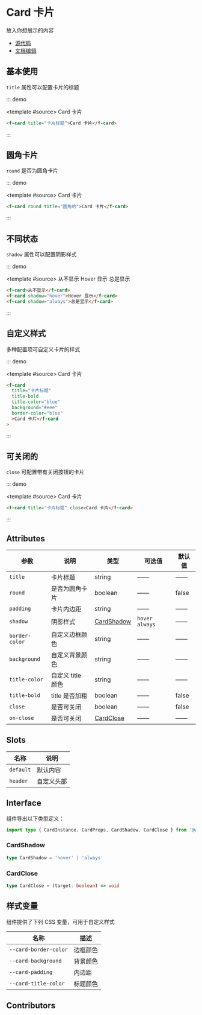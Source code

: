 # Card 卡片

放入你想展示的内容

- [源代码](https://github.com/FightingDesign/fighting-design/tree/master/packages/fighting-design/card)
- [文档编辑](https://github.com/FightingDesign/fighting-design/blob/master/docs/docs/components/card.md)

## 基本使用

`title` 属性可以配置卡片的标题

::: demo

<template #source>
<f-card title="卡片标题">Card 卡片</f-card>
</template>

```html
<f-card title="卡片标题">Card 卡片</f-card>
```

:::

## 圆角卡片

`round` 是否为圆角卡片

::: demo

<template #source>
<f-card round title="圆角的">Card 卡片</f-card>
</template>

```html
<f-card round title="圆角的">Card 卡片</f-card>
```

:::

## 不同状态

`shadow` 属性可以配置阴影样式

::: demo

<template #source>
<f-card>从不显示</f-card>
<f-card shadow="hover">Hover 显示</f-card>
<f-card shadow="always">总是显示</f-card>
</template>

```html
<f-card>从不显示</f-card>
<f-card shadow="hover">Hover 显示</f-card>
<f-card shadow="always">总是显示</f-card>
```

:::

## 自定义样式

多种配置项可自定义卡片的样式

::: demo

<template #source>
<f-card title="卡片标题" title-bold title-color="blue" background="#eee" border-color="blue">Card 卡片</f-card>
</template>

```html
<f-card
  title="卡片标题"
  title-bold
  title-color="blue"
  background="#eee"
  border-color="blue"
  >Card 卡片</f-card
>
```

:::

## 可关闭的

`close` 可配置带有关闭按钮的卡片

::: demo

<template #source>
<f-card title="卡片标题" close>Card 卡片</f-card>
</template>

```html
<f-card title="卡片标题" close>Card 卡片</f-card>
```

:::

## Attributes

| 参数           | 说明              | 类型                                 | 可选值           | 默认值 |
| -------------- | ----------------- | ------------------------------------ | ---------------- | ------ |
| `title`        | 卡片标题          | string                               | ——               | ——     |
| `round`        | 是否为圆角卡片    | boolean                              | ——               | false  |
| `padding`      | 卡片内边距        | string                               | ——               | ——     |
| `shadow`       | 阴影样式          | <a href="#cardshadow">CardShadow</a> | `hover` `always` | ——     |
| `border-color` | 自定义边框颜色    | string                               | ——               | ——     |
| `background`   | 自定义背景颜色    | string                               | ——               | ——     |
| `title-color`  | 自定义 title 颜色 | string                               | ——               | ——     |
| `title-bold`   | title 是否加粗    | boolean                              | ——               | false  |
| `close`        | 是否可关闭        | boolean                              | ——               | false  |
| `on-close`     | 是否可关闭        | <a href="#cardclose">CardClose</a>   | ——               | ——     |

## Slots

| 名称      | 说明       |
| --------- | ---------- |
| `default` | 默认内容   |
| `header`  | 自定义头部 |

## Interface

组件导出以下类型定义：

```ts
import type { CardInstance, CardProps, CardShadow, CardClose } from '@wu-web/fighting-design'
```

### CardShadow

```ts
type CardShadow = 'hover' | 'always'
```

### CardClose

```ts
type CardClose = (target: boolean) => void
```

## 样式变量

组件提供了下列 CSS 变量，可用于自定义样式

| 名称                  | 描述     |
| --------------------- | -------- |
| `--card-border-color` | 边框颜色 |
| `--card-background`   | 背景颜色 |
| `--card-padding`      | 内边距   |
| `--card-title-color`  | 标题颜色 |

## Contributors

<a href="https://github.com/Tyh2001" target="_blank">
  <f-avatar round src="https://avatars.githubusercontent.com/u/73180970?v=4" />
</a>

<a href="https://github.com/konvyi" target="_blank">
  <f-avatar round src="https://avatars.githubusercontent.com/u/44802220?v=4" />
</a>

<style scoped>
  .f-card {
    margin: 15px;
  }
</style>
